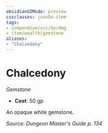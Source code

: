 ```yaml
---
obsidianUIMode: preview
cssclasses: json5e-item
tags:
- compendium/src/5e/dmg
- item/wealth/gemstone
aliases: 
- "Chalcedony"
---
```

# Chalcedony
*Gemstone*  

- **Cost**: 50 gp

An opaque white gemstone.

*Source: Dungeon Master's Guide p. 134*